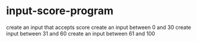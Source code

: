 # input-score-program
create an input that accepts score
create an input between 0 and 30
create input between 31 and 60
create an input between 61 and 100
